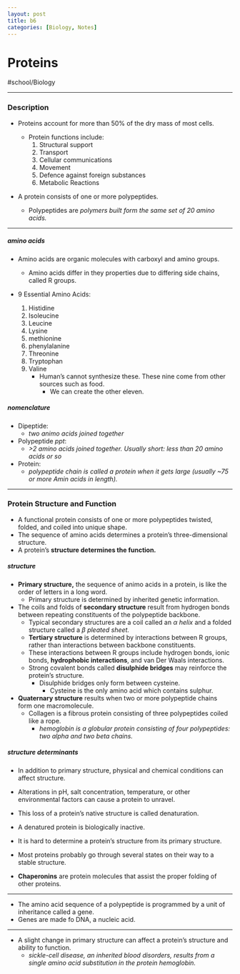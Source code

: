 ```yaml
---
layout: post
title: b6
categories: [Biology, Notes]
---
```

# Proteins 
#school/Biology
- - - -
### Description
* Proteins account for more than 50% of the dry mass of most cells.
	* Protein functions include:
		1. Structural support
		2. Transport
		3. Cellular communications
		4. Movement
		5. Defence against foreign substances
		6. Metabolic Reactions

* A protein consists of one or more polypeptides.
	* Polypeptides are _polymers built form the same set of 20 amino acids._
- - - -
##### amino acids
* Amino acids are organic molecules with carboxyl and amino groups.
	* Amino acids differ in they properties due to differing side chains, called R groups.

* 9 Essential Amino Acids:
	1. Histidine
	2. Isoleucine
	3. Leucine
	4. Lysine
	5. methionine
	6. phenylalanine
	7. Threonine
	8. Tryptophan
	9. Valine
		* Human’s cannot synthesize these. These nine come from other sources such as food.
			* We can create the other eleven.

##### nomenclature
* Dipeptide:
	* _two animo acids joined together_
* Polypeptide _ppt_:
	* _>2 amino acids joined together. Usually short: less than 20 amino acids or so_
* Protein:
	* _polypeptide chain is called a protein when it gets large (usually ~75 or more Amin acids in length)._
- - - -
### Protein Structure and Function
* A functional protein consists of one or more polypeptides twisted, folded, and coiled into unique shape.
* The sequence of amino acids determines a protein’s three-dimensional structure.
* A protein’s **structure determines the function.**

##### structure
* **Primary structure,** the sequence of animo acids in a protein, is like the order of letters in a long word.
	* Primary structure is determined by inherited genetic information.
* The coils and folds of **secondary structure** result from hydrogen bonds between repeating constituents of the polypeptide backbone.
	* Typical secondary structures are a coil called an _α helix_ and a folded structure called a _β pleated sheet._
	* **Tertiary structure** is determined by interactions between R groups, rather than interactions between backbone constituents.
	* These interactions between R groups include hydrogen bonds, ionic bonds, **hydrophobic interactions**, and van Der Waals interactions.
	* Strong covalent bonds called **disulphide bridges** may reinforce the protein’s structure.
		* Disulphide bridges only form between cysteine.
			* Cysteine is the only amino acid which contains sulphur.
* **Quaternary structure** results when two or more polypeptide chains form one macromolecule.
	* Collagen is a fibrous protein consisting of three polypeptides coiled like a rope.
		* _hemoglobin is a globular protein consisting of four polypeptides: two alpha and two beta chains._

##### structure determinants
* In addition to primary structure, physical and chemical conditions can affect structure.
* Alterations in pH, salt concentration, temperature, or other environmental factors can cause a protein to unravel.
* This loss of a protein’s native structure is called denaturation.
* A denatured protein is biologically inactive.

* It is hard to determine a protein’s structure from its primary structure.
* Most proteins probably go through several states on their way to a stable structure.
* **Chaperonins** are protein molecules that assist the proper folding of other proteins.
- - - -
* The amino acid sequence of a polypeptide is programmed by a unit of inheritance called a gene.
* Genes are made fo DNA, a nucleic acid.
- - - -
* A slight change in primary structure can affect a protein’s structure and ability to function.
	* _sickle-cell disease, an inherited blood disorders, results from a single amino acid substitution in the protein hemoglobin._
